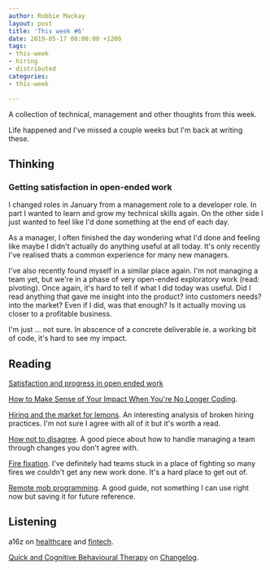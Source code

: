 ```yaml
---
author: Robbie Mackay
layout: post
title: 'This week #6'
date: 2019-05-17 00:00:00 +1200
tags:
- this-week
- hiring
- distributed
categories:
- this-week

---
```

A collection of technical, management and other thoughts from this week.

Life happened and I've missed a couple weeks but I'm back at writing these. 

## Thinking

### Getting satisfaction in open-ended work

I changed roles in January from a management role to a developer role. In part I wanted to learn and grow my technical skills again. On the other side I just wanted to feel like I'd done something at the end of each day.

As a manager, I often finished the day wondering what I'd done and feeling like maybe I didn't actually do anything useful at all today. It's only recently I've realised thats a common experience for many new managers.

I've also recently found myself in a similar place again. I'm not managing a team yet, but we're in a phase of very open-ended exploratory work (read: pivoting). Once again, it's hard to tell if what I did today was useful. Did I read anything that gave me insight into the product? into customers needs? into the market? Even if I did, was that enough? Is it actually moving us closer to a profitable business.

I'm just ... not sure. In abscence of a concrete deliverable ie. a working bit of code, it's hard to see my impact.

## Reading

[Satisfaction and progress in open ended work](https://blog.andymatuschak.org/post/159979927467/satisfaction-and-progress-in-open-ended-work)

[How to Make Sense of Your Impact When You're No Longer Coding](https://blog.coleadership.com/how-to-make-sense-of-your-impact-when-youre-no-longer-coding/ "How to Make Sense of Your Impact When You're No Longer Coding"). 

[Hiring and the market for lemons](https://danluu.com/hiring-lemons/ "Hiring and the market for lemons"). An interesting analysis of broken hiring practices. I'm not sure I agree with all of it but it's worth a read.

[How not to disagree](http://boz.com/articles/disagree.html "How not to disagree"). A good piece about how to handle managing a team through changes you don't agree with. 

[Fire fixation](https://lethain.com/fire-fixation/ "https://lethain.com/fire-fixation/"). I've definitely had teams stuck in a place of fighting so many fires we couldn't get any new work done. It's a hard place to get out of.

[Remote mob programming](https://www.remotemobprogramming.org/ "Remote mob programming"). A good guide, not something I can use right now but saving it for future reference.

## Listening

a16z on [healthcare](https://soundcloud.com/a16z/building-software-company-healthcare) and [fintech]().

[Quick and Cognitive Behavioural Therapy](https://changelog.com/podcast/345) on [Changelog](https://changelog.com/podcast).